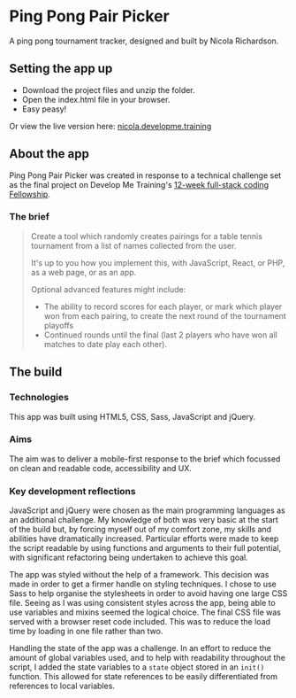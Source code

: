 # Ping Pong Pair Picker
A ping pong tournament tracker, designed and built by Nicola Richardson.

## Setting the app up
* Download the project files and unzip the folder.
* Open the index.html file in your browser.
* Easy peasy! 

Or view the live version here: [nicola.developme.training](http://nicola.developme.training/)

## About the app
Ping Pong Pair Picker was created in response to a technical challenge set as the final project on Develop Me Training's [12-week full-stack coding Fellowship](https://developme.training/fellowship/). 

### The brief
>Create a tool which randomly creates pairings for a table tennis tournament from a list of names collected from the user.
> 
>It's up to you how you implement this, with JavaScript, React, or PHP, as a web page, or as an app.
> 
>Optional advanced features might include:
>* The ability to record scores for each player, or mark which player won from each pairing, to create the next round of the tournament playoffs
>* Continued rounds until the final (last 2 players who have won all matches to date play each other).

## The build
### Technologies
This app was built using HTML5, CSS, Sass, JavaScript and jQuery.

### Aims
The aim was to deliver a mobile-first response to the brief which focussed on clean and readable code, accessibility and UX.

### Key development reflections
JavaScript and jQuery were chosen as the main programming languages as an additional challenge. My knowledge of both was very basic at the start of the build but, by forcing myself out of my comfort zone, my skills and abilities have dramatically increased. Particular efforts were made to keep the script readable by using functions and arguments to their full potential, with significant refactoring being undertaken to achieve this goal.

The app was styled without the help of a framework. This decision was made in order to get a firmer handle on styling techniques. I chose to use Sass to help organise the stylesheets in order to avoid having one large CSS file. Seeing as I was using consistent styles across the app, being able to use variables and mixins seemed the logical choice. The final CSS file was served with a browser reset code included. This was to reduce the load time by loading in one file rather than two.

Handling the state of the app was a challenge. In an effort to reduce the amount of global variables used, and to help with readability throughout the script, I added the state variables to a `state` object stored in an `init()` function. This allowed for state references to be easily differentiated from references to local variables.